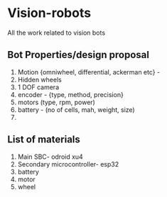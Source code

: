 # Vision-robots
All the work related to vision bots

## Bot Properties/design proposal
1. Motion {omniwheel, differential, ackerman etc} - 
2. Hidden wheels
3. 1 DOF camera
4. encoder - {type, method, precision}
4. motors (type, rpm, power)
5. battery - (no of cells, mah, weight, size)
6. 
## List of materials
1. Main SBC- odroid xu4
2. Secondary microcontroller- esp32
3. battery 
4. motor
5. wheel 
